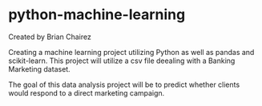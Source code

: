 # python-machine-learning

Created by Brian Chairez

Creating a machine learning project utilizing Python as well as pandas and scikit-learn. 
This project will utilize a csv file deealing with a Banking Marketing dataset. 

The goal of this data analysis project will be to predict whether clients would respond to a direct marketing campaign.
